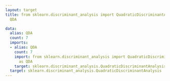 ```yaml
---
layout: target
title: from sklearn.discriminant_analysis import QuadraticDiscriminantAnalysis as
  QDA

data:
  alias: QDA
  count: 7
  imports:
  - alias: QDA
    count: 7
    import: from sklearn.discriminant_analysis import QuadraticDiscriminantAnalysis
      as QDA
    target: sklearn.discriminant_analysis.QuadraticDiscriminantAnalysis
  target: sklearn.discriminant_analysis.QuadraticDiscriminantAnalysis
---
```

